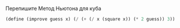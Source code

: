 Перепишите Метод Ньютона для куба

```scheme
(define (improve guess x) (/ (+ (/ x (square x)) (* 2 guess)) 3))
```
